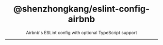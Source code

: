 <h1 align="center">@shenzhongkang/eslint-config-airbnb</h1>
<p align="center">Airbnb's ESLint config with optional TypeScript support</p>
<hr />
